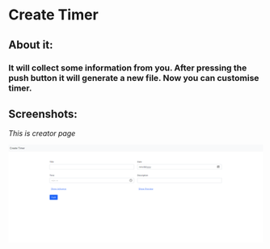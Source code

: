 # Create Timer

## About it:

### It will collect some information from you. After pressing the push button it will generate a new file. Now you can customise timer.

## Screenshots:

_This is creator page_

![view page](./Screenshot/info.png)
